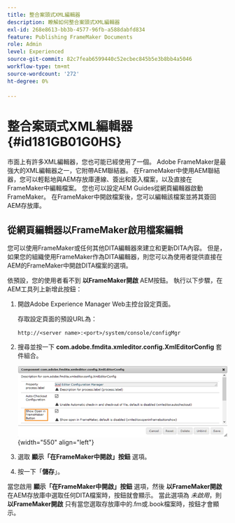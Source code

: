 ```yaml
---
title: 整合案頭式XML編輯器
description: 瞭解如何整合案頭式XML編輯器
exl-id: 268e8613-bb3b-4577-96fb-a588dabfd834
feature: Publishing FrameMaker Documents
role: Admin
level: Experienced
source-git-commit: 82c7feab6599440c52ecbec845b5e3b8bb4a5046
workflow-type: tm+mt
source-wordcount: '272'
ht-degree: 0%

---
```


# 整合案頭式XML編輯器 {#id181GB01G0HS}

市面上有許多XML編輯器，您也可能已經使用了一個。 Adobe FrameMaker是最強大的XML編輯器之一，它附帶AEM聯結器。 在FrameMaker中使用AEM聯結器，您可以輕鬆地與AEM存放庫連線、簽出和簽入檔案，以及直接在FrameMaker中編輯檔案。 您也可以設定AEM Guides從網頁編輯器啟動FrameMaker。 在FrameMaker中開啟檔案後，您可以編輯該檔案並將其簽回AEM存放庫。

## 從網頁編輯器以FrameMaker啟用檔案編輯

您可以使用FrameMaker或任何其他DITA編輯器來建立和更新DITA內容。 但是，如果您的組織使用FrameMaker作為DITA編輯器，則您可以為使用者提供直接在AEM的FrameMaker中開啟DITA檔案的選項。

依預設，您的使用者看不到 **以FrameMaker開啟** AEM按鈕。 執行以下步驟，在AEM工具列上新增此按鈕：

1. 開啟Adobe Experience Manager Web主控台設定頁面。

   存取設定頁面的預設URL為：

   ```http
   http://<server name>:<port>/system/console/configMgr
   ```

1. 搜尋並按一下 **com.adobe.fmdita.xmleditor.config.XmlEditorConfig** 套件組合。

   ![](assets/open-in-fm-toolbar.png){width="550" align="left"}

1. 選取 **顯示「在FrameMaker中開啟」按鈕** 選項。

1. 按一下「**儲存**」。


當您啟用 **顯示「在FrameMaker中開啟」按鈕** 選項，然後 **以FrameMaker開啟** 在AEM存放庫中選取任何DITA檔案時，按鈕就會顯示。 當此選項為 *未啟用*，則 **以FrameMaker開啟** 只有當您選取存放庫中的.fm或.book檔案時，按鈕才會顯示。
